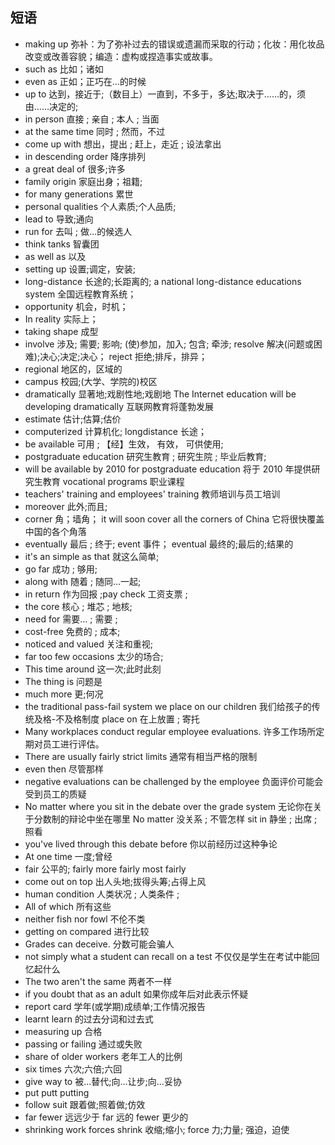 ## 短语

- making up 弥补：为了弥补过去的错误或遗漏而采取的行动；化妆：用化妆品改变或改善容貌；编造：虚构或捏造事实或故事。
- such as 比如；诸如
- even as 正如；正巧在…的时候
- up to 达到，接近于;（数目上）一直到，不多于，多达;取决于……的，须由……决定的;
- in person 直接 ; 亲自 ; 本人 ; 当面
- at the same time 同时 ; 然而，不过
- come up with 想出，提出 ; 赶上，走近 ; 设法拿出
- in descending order 降序排列
- a great deal of 很多;许多
- family origin 家庭出身；祖籍;
- for many generations 累世
- personal qualities 个人素质;个人品质;
- lead to 导致;通向
- run for 去叫 ; 做…的候选人
- think tanks 智囊团
- as well as 以及
- setting up 设置;调定，安装;
- long-distance 长途的;长距离的; a national long-distance educations system 全国远程教育系统；
- opportunity 机会，时机；
- In reality 实际上；
- taking shape 成型
- involve 涉及; 需要; 影响; (使)参加，加入; 包含; 牵涉; resolve 解决(问题或困难);决心;决定;决心； reject 拒绝;排斥，排异；
- regional 地区的，区域的
- campus 校园;(大学、学院的)校区
- dramatically 显著地;戏剧性地;戏剧地 The Internet education will be developing dramatically 互联网教育将蓬勃发展
- estimate 估计;估算;估价
- computerized 计算机化; longdistance 长途；
- be available 可用 ; 【经】生效， 有效， 可供使用;
- postgraduate education 研究生教育 ; 研究生院 ; 毕业后教育;
- will be available by 2010 for postgraduate education 将于 2010 年提供研究生教育 vocational programs 职业课程
- teachers' training and employees' training 教师培训与员工培训
- moreover 此外;而且;
- corner 角；墙角； it will soon cover all the corners of China 它将很快覆盖中国的各个角落
- eventually 最后 ; 终于; event 事件； eventual 最终的;最后的;结果的
- it's an simple as that 就这么简单;
- go far 成功 ; 够用;
- along with 随着 ; 随同…一起;
- in return 作为回报 ;pay check 工资支票 ;
- the core 核心 ; 堆芯 ; 地核;
- need for 需要… ; 需要 ;
- cost-free 免费的 ; 成本;
- noticed and valued 关注和重视;
- far too few occasions 太少的场合;
- This time around 这一次;此时此刻
- The thing is 问题是
- much more 更;何况
- the traditional pass-fail system we place on our children 我们给孩子的传统及格-不及格制度 place on 在上放置 ; 寄托
- Many workplaces conduct regular employee evaluations. 许多工作场所定期对员工进行评估。
- There are usually fairly strict limits 通常有相当严格的限制
- even then 尽管那样
- negative evaluations can be challenged by the employee 负面评价可能会受到员工的质疑
- No matter where you sit in the debate over the grade system 无论你在关于分数制的辩论中坐在哪里 No matter 没关系 ; 不管怎样 sit in 静坐 ; 出席 ; 照看
- you've lived through this debate before 你以前经历过这种争论
- At one time 一度;曾经
- fair 公平的; fairly more fairly most fairly
- come out on top 出人头地;拔得头筹;占得上风
- human condition 人类状况 ; 人类条件 ;
- All of which 所有这些
- neither fish nor fowl 不伦不类
- getting on compared 进行比较
- Grades can deceive. 分数可能会骗人
- not simply what a student can recall on a test 不仅仅是学生在考试中能回忆起什么
- The two aren't the same 两者不一样
- if you doubt that as an adult 如果你成年后对此表示怀疑
- report card 学年(或学期)成绩单;工作情况报告
- learnt learn 的过去分词和过去式
- measuring up 合格
- passing or failing 通过或失败
- share of older workers 老年工人的比例
- six times 六次;六倍;六回
- give way to 被…替代;向…让步;向…妥协
- put putt putting
- follow suit 跟着做;照着做;仿效
- far fewer 远远少于 far 远的 fewer 更少的
- shrinking work forces shrink 收缩;缩小; force 力;力量; 强迫，迫使
